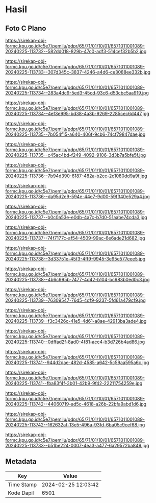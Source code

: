 # Hasil

## Foto C Plano

https://sirekap-obj-formc.kpu.go.id/c5e7/pemilu/pdpr/65/71/01/10/01/6571011001089-20240225-113732--582dd018-829b-47c0-adf3-514cef32b5b2.jpg

https://sirekap-obj-formc.kpu.go.id/c5e7/pemilu/pdpr/65/71/01/10/01/6571011001089-20240225-113733--307d345c-3837-4246-a4d6-ce3088ee332b.jpg

https://sirekap-obj-formc.kpu.go.id/c5e7/pemilu/pdpr/65/71/01/10/01/6571011001089-20240225-113734--283a4dc9-5ed3-45cd-93c6-d53cbc5aa919.jpg

https://sirekap-obj-formc.kpu.go.id/c5e7/pemilu/pdpr/65/71/01/10/01/6571011001089-20240225-113734--4ef3e995-bd38-4a3b-9269-2285cec6d447.jpg

https://sirekap-obj-formc.kpu.go.id/c5e7/pemilu/pdpr/65/71/01/10/01/6571011001089-20240225-113735--7b054f15-a640-406f-9cb6-74cf79847dae.jpg

https://sirekap-obj-formc.kpu.go.id/c5e7/pemilu/pdpr/65/71/01/10/01/6571011001089-20240225-113735--c45ac4bd-f249-4092-9106-3d3b7a5bfe5f.jpg

https://sirekap-obj-formc.kpu.go.id/c5e7/pemilu/pdpr/65/71/01/10/01/6571011001089-20240225-113736--7b94d390-6187-482a-b2cc-2c1080dd9a9f.jpg

https://sirekap-obj-formc.kpu.go.id/c5e7/pemilu/pdpr/65/71/01/10/01/6571011001089-20240225-113736--da95d2e9-594e-44e7-9d00-59f340e529a4.jpg

https://sirekap-obj-formc.kpu.go.id/c5e7/pemilu/pdpr/65/71/01/10/01/6571011001089-20240225-113737--b0c0a53e-e0db-4a7c-b7d0-51aabe74cda3.jpg

https://sirekap-obj-formc.kpu.go.id/c5e7/pemilu/pdpr/65/71/01/10/01/6571011001089-20240225-113737--74f7177c-af54-4509-99ac-6e6ade21d682.jpg

https://sirekap-obj-formc.kpu.go.id/c5e7/pemilu/pdpr/65/71/01/10/01/6571011001089-20240225-113738--3d33751e-45f3-4ff9-9945-3e95e577eee5.jpg

https://sirekap-obj-formc.kpu.go.id/c5e7/pemilu/pdpr/65/71/01/10/01/6571011001089-20240225-113738--4b6c995b-7477-4d42-b104-bc983b0ed0c3.jpg

https://sirekap-obj-formc.kpu.go.id/c5e7/pemilu/pdpr/65/71/01/10/01/6571011001089-20240225-113739--76309547-76d5-4df9-9237-5fd61a479cf9.jpg

https://sirekap-obj-formc.kpu.go.id/c5e7/pemilu/pdpr/65/71/01/10/01/6571011001089-20240225-113739--f3c3426c-41e5-4d61-a8ae-42913ba3ade4.jpg

https://sirekap-obj-formc.kpu.go.id/c5e7/pemilu/pdpr/65/71/01/10/01/6571011001089-20240225-113740--0dffad2f-8ad0-4f81-acc4-b3d726b4ad86.jpg

https://sirekap-obj-formc.kpu.go.id/c5e7/pemilu/pdpr/65/71/01/10/01/6571011001089-20240225-113741--944d2dae-482d-4585-a642-5c59aa595a6c.jpg

https://sirekap-obj-formc.kpu.go.id/c5e7/pemilu/pdpr/65/71/01/10/01/6571011001089-20240225-113741--fba83f4f-3b01-42b9-9f42-22211754259e.jpg

https://sirekap-obj-formc.kpu.go.id/c5e7/pemilu/pdpr/65/71/01/10/01/6571011001089-20240225-113742--44060719-ad5c-4618-a26b-22bfa9abd1d6.jpg

https://sirekap-obj-formc.kpu.go.id/c5e7/pemilu/pdpr/65/71/01/10/01/6571011001089-20240225-113742--162632af-13e5-496a-93fd-6ba05c9cef68.jpg

https://sirekap-obj-formc.kpu.go.id/c5e7/pemilu/pdpr/65/71/01/10/01/6571011001089-20240225-113733--b51be224-0007-4ea3-a477-6a29572ba849.jpg


## Metadata

| Key        | Value               |
| ---------- | ------------------- |
| Time Stamp | 2024-02-25 12:03:42 |
| Kode Dapil | 6501                |



